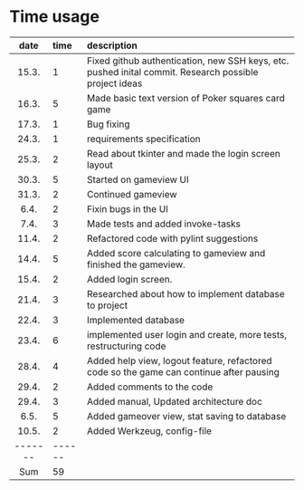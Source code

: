 # Time usage

| date | time | description  |
| :----:|:-----| :-----|
| 15.3. | 1    | Fixed github authentication, new SSH keys, etc. pushed inital commit. Research possible project ideas  |
| 16.3. | 5    | Made basic text version of Poker squares card game |
| 17.3. | 1    | Bug fixing |
| 24.3. | 1    | requirements specification |
| 25.3. | 2    | Read about tkinter and made the login screen layout |
| 30.3. | 5    | Started on gameview UI |
| 31.3. | 2    | Continued gameview |
|  6.4. | 2    | Fixin bugs in the UI |
|  7.4. | 3    | Made tests and added invoke-tasks |
| 11.4. | 2    | Refactored code with pylint suggestions |
| 14.4. | 5    | Added score calculating to gameview and finished the gameview. |
| 15.4. | 2    | Added login screen. |
| 21.4. | 3    | Researched about how to implement database to project |
| 22.4. | 3    | Implemented database |
| 23.4. | 6    | implemented user login and create, more tests, restructuring code |
| 28.4. | 4    | Added help view, logout feature, refactored code so the game can continue after pausing
| 29.4. | 2    | Added comments to the code
| 29.4. | 3    | Added manual, Updated architecture doc
|  6.5. | 5    | Added gameover view, stat saving to database
| 10.5. | 2    | Added Werkzeug, config-file
|-------|------|
|Sum    | 59   |